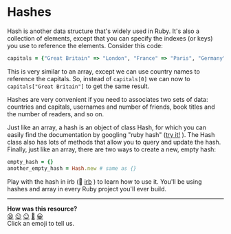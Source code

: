 # Hashes

Hash is another data structure that's widely used in Ruby. It's also a collection of elements, except that you can specify the indexes (or keys) you use to reference the elements. Consider this code:

````ruby
capitals = {"Great Britain" => "London", "France" => "Paris", "Germany" => "Berlin"}
````

This is very similar to an array, except we can use country names to reference the capitals. So, instead of `capitals[0]` we can now to `capitals["Great Britain"]` to get the same result.

Hashes are very convenient if you need to associates two sets of data: countries and capitals, usernames and number of friends, book titles and the number of readers, and so on.

Just like an array, a hash is an object of class Hash, for which you can easily find the documentation by googling "ruby hash" ([try it!](https://www.google.com/?q=ruby%20hash#q=ruby+hash) ). The Hash class also has lots of methods that allow you to query and update the hash. Finally, just like an array, there are two ways to create a new, empty hash:

````ruby
empty_hash = {}
another_empty_hash = Hash.new # same as {}
````

Play with the hash in irb (:pill:  [irb](https://github.com/makersacademy/course/blob/main/pills/irb.md) ) to learn how to use it. You'll be using hashes and array in every Ruby project you'll ever build.

<!-- BEGIN GENERATED SECTION DO NOT EDIT -->

---

**How was this resource?**  
[😫](https://airtable.com/shrUJ3t7KLMqVRFKR?prefill_Repository=makersacademy/course&prefill_File=pills/hashes.md&prefill_Sentiment=😫) [😕](https://airtable.com/shrUJ3t7KLMqVRFKR?prefill_Repository=makersacademy/course&prefill_File=pills/hashes.md&prefill_Sentiment=😕) [😐](https://airtable.com/shrUJ3t7KLMqVRFKR?prefill_Repository=makersacademy/course&prefill_File=pills/hashes.md&prefill_Sentiment=😐) [🙂](https://airtable.com/shrUJ3t7KLMqVRFKR?prefill_Repository=makersacademy/course&prefill_File=pills/hashes.md&prefill_Sentiment=🙂) [😀](https://airtable.com/shrUJ3t7KLMqVRFKR?prefill_Repository=makersacademy/course&prefill_File=pills/hashes.md&prefill_Sentiment=😀)  
Click an emoji to tell us.

<!-- END GENERATED SECTION DO NOT EDIT -->

